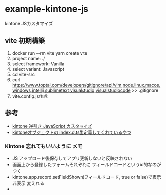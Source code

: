 # example-kintone-js
kintone JSカスタマイズ

## vite 初期構築
1. docker run --rm vite yarn create vite
2. project name: ./
3. select framework: Vanilla
4. select variant: Javascript
5. cd vite-src
6. curl https://www.toptal.com/developers/gitignore/api/vim,node,linux,macos,windows,intellij,sublimetext,visualstudio,visualstudiocode >> .gitignore
7. vite.config.js作成

## 参考
- [kintone 逆引き JavaScript カスタマイズ](https://pa-tu.work/blog/javascript-tag-ranking/26635)
- [kintoneオブジェクトの index.d.ts型定義してくれているやつ](https://github.com/shintaroNagata/kypes/tree/main/packages/kypes)

### Kintone 忘れてもいいように メモ
- JS アップロード後保存してアプリ更新しないと反映されない
- 画面上から登録したフォームそれぞれに フィールドコードというid的なのがつく
- kintone.app.record.setFieldShown(フィールドコード, true or false)で表示非表示 変えれる
- 
